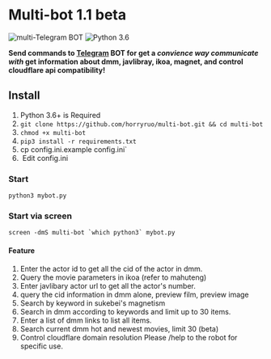 # Multi-bot  1.1 beta
![multi-Telegram BOT](https://img.shields.io/badge/multi-Telegram%20BOT-red?style=flat-square&logo=appveyor)
![Python 3.6](https://img.shields.io/badge/LANGUAGE-Python%203.6%2B-success?style=flat-square&logo=appveyor)

**Send commands to [Telegram](http://telegram.org) BOT for get a _convience way communicate with_ get information about dmm, javlibray, ikoa, magnet, and control cloudflare api compatibility!**  

## Install  
1. Python 3.6+ is Required  
2. `git clone https://github.com/horryruo/multi-bot.git && cd multi-bot` 
3. `chmod +x multi-bot`  
4. `pip3 install -r requirements.txt`  
5. cp config.ini.example config.ini`  
6. &nbsp;Edit config.ini

### Start  
`python3 mybot.py`  

### Start via screen  

``screen -dmS multi-bot `which python3` mybot.py``  

#### Feature
1. Enter the actor id to get all the cid of the actor in dmm.
2. Query the movie parameters in ikoa (refer to mahuteng)
3. Enter javlibary actor url to get all the actor's number.
4. query the cid information in dmm alone, preview film, preview image
5. Search by keyword in sukebei's magnetism
6. Search in dmm according to keywords and limit up to 30 items.
7. Enter a list of dmm links to list all items.
8. Search current dmm hot and newest movies, limit 30 (beta)
9. Control cloudflare domain resolution
Please /help to the robot for specific use.
